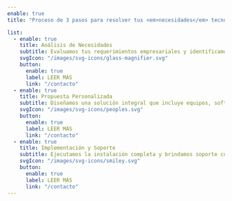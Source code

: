 ```yaml
---
enable: true
title: "Proceso de 3 pasos para resolver tus <em>necesidades</em> tecnológicas"

list:
  - enable: true
    title: Análisis de Necesidades
    subtitle: Evaluamos tus requerimientos empresariales y identificamos las mejores soluciones tecnológicas para tu negocio.
    svgIcon: "/images/svg-icons/glass-magnifier.svg"
    button:
      enable: true
      label: LEER MÁS
      link: "/contacto"
  - enable: true
    title: Propuesta Personalizada
    subtitle: Diseñamos una solución integral que incluye equipos, software y servicios adaptados a tu presupuesto.
    svgIcon: "/images/svg-icons/peoples.svg"
    button:
      enable: true
      label: LEER MÁS
      link: "/contacto"
  - enable: true
    title: Implementación y Soporte
    subtitle: Ejecutamos la instalación completa y brindamos soporte continuo para garantizar el éxito de tu inversión.
    svgIcon: "/images/svg-icons/smiley.svg"
    button:
      enable: true
      label: LEER MÁS
      link: "/contacto"
---
```

